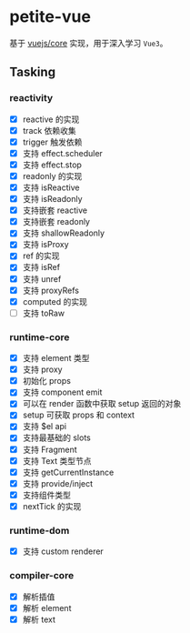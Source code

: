 # petite-vue

基于 [vuejs/core](https://github.com/vuejs/core) 实现，用于深入学习 `Vue3`。

## Tasking

### reactivity

- [x] reactive 的实现
- [x] track 依赖收集
- [x] trigger 触发依赖
- [x] 支持 effect.scheduler
- [x] 支持 effect.stop
- [x] readonly 的实现
- [x] 支持 isReactive
- [x] 支持 isReadonly
- [x] 支持嵌套 reactive
- [x] 支持嵌套 readonly
- [x] 支持 shallowReadonly
- [x] 支持 isProxy
- [x] ref 的实现
- [x] 支持 isRef
- [x] 支持 unref
- [x] 支持 proxyRefs
- [x] computed 的实现
- [ ] 支持 toRaw

### runtime-core

- [x] 支持 element 类型
- [x] 支持 proxy
- [x] 初始化 props
- [x] 支持 component emit
- [x] 可以在 render 函数中获取 setup 返回的对象
- [x] setup 可获取 props 和 context
- [x] 支持 $el api
- [x] 支持最基础的 slots
- [x] 支持 Fragment
- [x] 支持 Text 类型节点
- [x] 支持 getCurrentInstance
- [x] 支持 provide/inject
- [x] 支持组件类型
- [x] nextTick 的实现

### runtime-dom

- [x] 支持 custom renderer

### compiler-core

- [x] 解析插值
- [x] 解析 element
- [x] 解析 text
